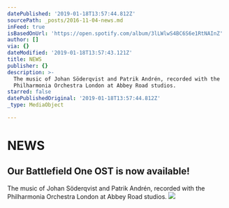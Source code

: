 ```yaml
---
datePublished: '2019-01-18T13:57:44.812Z'
sourcePath: _posts/2016-11-04-news.md
inFeed: true
isBasedOnUrl: 'https://open.spotify.com/album/3lLWlwS4BC6S6e1RtNAInZ'
author: []
via: {}
dateModified: '2019-01-18T13:57:43.121Z'
title: NEWS
publisher: {}
description: >-
  The music of Johan Söderqvist and Patrik Andrén, recorded with the
  Philharmonia Orchestra London at Abbey Road studios.
starred: false
datePublishedOriginal: '2019-01-18T13:57:44.812Z'
_type: MediaObject

---
```

# NEWS

## Our Battlefield One OST is now available!

The music of Johan Söderqvist and Patrik Andrén, recorded with the Philharmonia Orchestra London at Abbey Road studios.
![](https://the-grid-user-content.s3-us-west-2.amazonaws.com/65eef412-cb99-4a9e-938b-3635ef949ae7.jpg)